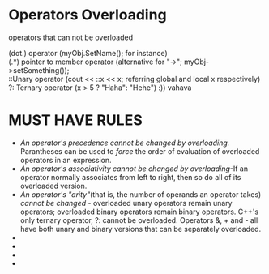 <h1> Operators Overloading</h1>
 operators that can not be overloaded

 (dot.) operator (myObj.SetName(); for instance)
 </br>
 (.*) pointer to member operator (alternative for "->"; myObj->setSomething());
 </br>
 ::Unary operator (cout << ::x << x; referring global and local x respectively)
 </br>
 ?: Ternary operator (x > 5 ? "Haha": "Hehe") :)) vahava
</hr>
 <h1>MUST HAVE RULES</h1>
<ul>
 <li><em>An operator's precedence cannot be changed by overloading.</em> Parantheses can be used to <i>force</i> the order of evaluation of overloaded operators in an expression.</li>
 <li><em>An operator's associativity cannot be changed by overloading</em>-If an operator normally associates from left to right, then so do all of its overloaded version.</li>
 <li><em>An operator's "arity"</em>(that is, the number of operands an operator takes) <em>cannot be changed</em> - overloaded unary operators remain unary operators; overloaded binary operators remain binary operators. C++'s only ternary operator, ?: cannot be overloaded. Operators &, + and - all have both unary and binary versions that can be separately overloaded.</li>
 <li></li>
 <li></li>
 <li></li>
 <li></li>
</ul>
